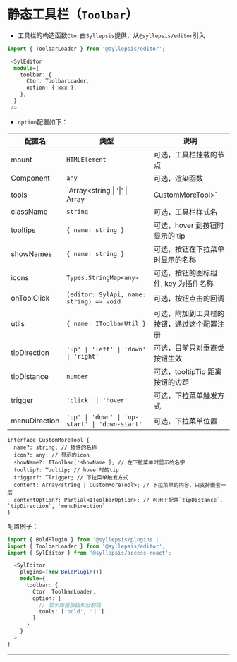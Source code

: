 # 静态工具栏（`Toolbar`）

- 工具栏的构造函数`Ctor`由`Syllepsis`提供，从`@syllepsis/editor`引入

```typescript
import { ToolbarLoader } from '@syllepsis/editor';

 <SylEditor
  module={
    toolbar: {
      Ctor: ToolbarLoader,
      option: { xxx },
    },
  }
 />
```

- `option`配置如下：

| 配置名        | 类型                                                      | 说明                                                                                |
| ------------- | --------------------------------------------------------- | ----------------------------------------------------------------------------------- |
| mount         | `HTMLElement`                                             | 可选，工具栏挂载的节点                                                              |
| Component     | `any`                                                     | 可选，渲染函数                                                                      |
| tools         | `Array<string \| '\|' \| Array<string> | CustomMoreTool>` | 工具栏显示的插件，顺序对应位置<br>- 值为 `plugins` 的 `name` 属性，或者自定义配置<br>- `\|`为显示分割线 |
| className     | `string`                                                  | 可选，工具栏样式名                                                                  |
| tooltips      | `{ name: string }`                                        | 可选，hover 到按钮时显示的 tip                                                      |
| showNames     | `{ name: string }`                                        | 可选，按钮在下拉菜单时显示的名称                                                    |
| icons         | `Types.StringMap<any>`                                    | 可选，按钮的图标组件, key 为插件名称                                                |
| onToolClick   | `(editor: SylApi, name: string) => void`                  | 可选，按钮点击的回调                                                                |
| utils         | `{ name: IToolbarUtil }`                                  | 可选，附加到工具栏的按钮，通过这个配置注册                                          |
| tipDirection  | `'up' \| 'left' \| 'down' \| 'right'`                     | 可选，目前只对垂直类按钮生效                                                        |
| tipDistance   | `number`                                                  | 可选，tooltipTip 距离按钮的边距                                                     |
| trigger       | `'click' \| 'hover'`                                      | 可选，下拉菜单触发方式                                                              |
| menuDirection | `'up' \| 'down' \| 'up-start' \| 'down-start'`            | 可选，下拉菜单位置                                                                  |

```
interface CustomMoreTool {
  name?: string; // 插件的名称
  icon?: any; // 显示的icon
  showName?: IToolbar['showName']; // 在下拉菜单时显示的名字
  tooltip?: Tooltip; // hover时的tip
  trigger?: TTrigger; // 下拉菜单触发方式
  content: Array<string | CustomMoreTool>; // 下拉菜单的内容，只支持嵌套一层
  contentOption?: Partial<IToolbarOption>; // 可用于配置`tipDistance`, `tipDirection`, `menuDirection`
}

```

配置例子：

```typescript
import { BoldPlugin } from '@syllepsis/plugins';
import { ToolbarLoader } from '@syllepsis/editor';
import { SylEditor } from '@syllepsis/access-react';

  <SylEditor
    plugins=[new BoldPlugin()]
    module={
      toolbar: {
        Ctor: ToolbarLoader,
        option: {
          // 显示加粗按钮和分割线
          tools: ['bold', '｜']
        }
      }
    }
  >
}
```

---
